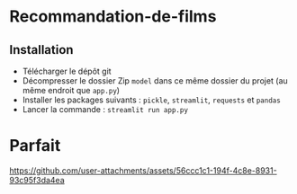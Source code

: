 # Recommandation-de-films

## Installation
- Télécharger le dépôt git
- Décompresser le dossier Zip `model` dans ce même dossier du projet (au même endroit que `app.py`)
- Installer les packages suivants : `pickle`, `streamlit`, `requests` et `pandas`
- Lancer la commande : `streamlit run app.py`

# Parfait


https://github.com/user-attachments/assets/56ccc1c1-194f-4c8e-8931-93c95f3da4ea

